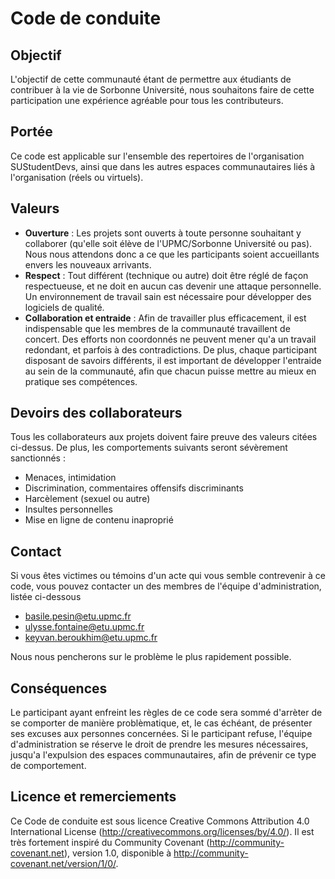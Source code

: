 # Code de conduite

## Objectif
L'objectif de cette communauté étant de permettre aux étudiants de contribuer à la vie de Sorbonne Université, nous souhaitons faire de cette participation une expérience agréable pour tous les contributeurs.

## Portée
Ce code est applicable sur l'ensemble des repertoires de l'organisation SUStudentDevs, ainsi que dans les autres espaces communautaires liés à l'organisation (réels ou virtuels).

## Valeurs
* **Ouverture** : Les projets sont ouverts à toute personne souhaitant y collaborer (qu'elle soit élève de l'UPMC/Sorbonne Université ou pas). Nous nous attendons donc a ce que les participants soient accueillants envers les nouveaux arrivants.
* **Respect** : Tout différent (technique ou autre) doit être réglé de façon respectueuse, et ne doit en aucun cas devenir une attaque personnelle. Un environnement de travail sain est nécessaire pour développer des logiciels de qualité.
* **Collaboration et entraide** : Afin de travailler plus efficacement, il est indispensable que les membres de la communauté travaillent de concert. Des efforts non coordonnés ne peuvent mener qu'a un travail redondant, et parfois à des contradictions. De plus, chaque participant disposant de savoirs différents, il est important de développer l'entraide au sein de la communauté, afin que chacun puisse mettre au mieux en pratique ses compétences.

## Devoirs des collaborateurs
Tous les collaborateurs aux projets doivent faire preuve des valeurs citées ci-dessus. De plus, les comportements suivants seront sévèrement sanctionnés :
* Menaces, intimidation
* Discrimination, commentaires offensifs discriminants
* Harcèlement (sexuel ou autre)
* Insultes personnelles
* Mise en ligne de contenu inaproprié

## Contact
Si vous êtes victimes ou témoins d'un acte qui vous semble contrevenir à ce code, vous pouvez contacter un des membres de l'équipe d'administration, listée ci-dessous
* basile.pesin@etu.upmc.fr
* ulysse.fontaine@etu.upmc.fr
* keyvan.beroukhim@etu.upmc.fr

Nous nous pencherons sur le problème le plus rapidement possible.

## Conséquences
Le participant ayant enfreint les règles de ce code sera sommé d'arrèter de se comporter de manière problèmatique, et, le cas échéant, de présenter ses excuses aux personnes concernées. Si le participant refuse, l'équipe d'administration se réserve le droit de prendre les mesures nécessaires, jusqu'a l'expulsion des espaces communautaires, afin de prévenir ce type de comportement.

## Licence et remerciements
Ce Code de conduite est sous licence Creative Commons Attribution 4.0 International License (http://creativecommons.org/licenses/by/4.0/). Il est très fortement inspiré du Community Covenant (http://community-covenant.net), version 1.0, disponible à http://community-covenant.net/version/1/0/.

